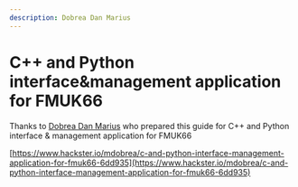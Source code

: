 ```yaml
---
description: Dobrea Dan Marius
---
```


# C++ and Python interface&management application for FMUK66

Thanks to [Dobrea Dan Marius](https://www.hackster.io/mdobrea) who prepared this guide for C++ and Python interface & management application for FMUK66

[https://www.hackster.io/mdobrea/c-and-python-interface-management-application-for-fmuk66-6dd935](https://www.hackster.io/mdobrea/c-and-python-interface-management-application-for-fmuk66-6dd935)

